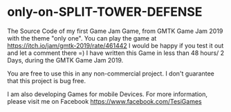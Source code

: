 # only-on-SPLIT-TOWER-DEFENSE
The Source Code of my first Game Jam Game, from GMTK Game Jam 2019 with the theme "only one". You can play the game at https://itch.io/jam/gmtk-2019/rate/461442 
I would be happy if you test it out and let a comment there =)
I have written this Game in less than 48 hours/ 2 Days, during the GMTK Game Jam 2019.

You are free to use this in any non-commercial project. I don't guarantee that this project is bug free.

I am also developing Games for mobile Devices. For more information, please visit me on Facebook https://www.facebook.com/TesiGames

